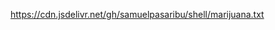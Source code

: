 <a href="https://cdn.jsdelivr.net/gh/samuelpasaribu/shell/marijuana.txt">https://cdn.jsdelivr.net/gh/samuelpasaribu/shell/marijuana.txt</a>
